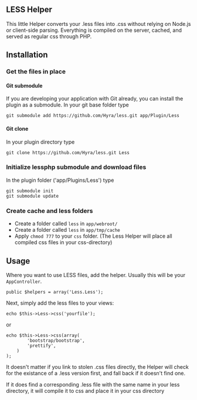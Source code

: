 ## LESS Helper

This little Helper converts your .less files into .css without relying on Node.js or client-side parsing.
Everything is compiled on the server, cached, and served as regular css through PHP.

## Installation

### Get the files in place

#### Git submodule

If you are developing your application with Git already, you can install the plugin as a submodule. In your git base folder type

    git submodule add https://github.com/Hyra/less.git app/Plugin/Less

#### Git clone

In your plugin directory type

    git clone https://github.com/Hyra/less.git Less

### Initialize lessphp submodule and download files

In the plugin folder ('app/Plugins/Less') type

    git submodule init
    git submodule update

### Create cache and less folders

- Create a folder called `less` in `app/webroot/`
- Create a folder called `less` in `app/tmp/cache`
- Apply `chmod 777` to your `css` folder. (The Less Helper will place all compiled css files in your css-directory)

## Usage
Where you want to use LESS files, add the helper. Usually this will be your `AppController`.

	public $helpers = array('Less.Less');

Next, simply add the less files to your views:

	echo $this->Less->css('yourfile');
	
or
	
	echo $this->Less->css(array(
			'bootstrap/bootstrap',
			'prettify',
		)
	);

It doesn't matter if you link to stolen .css files directly, the Helper will check for the existance of a .less version first, and fall back if it doesn't find one.

If it does find a corresponding .less file with the same name in your less directory, it will compile it to css and place it in your css directory

